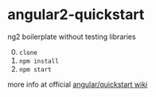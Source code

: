 # angular2-quickstart
ng2 boilerplate without testing libraries

0. `clone`
1. `npm install`
2. `npm start`

more info at official [angular/quickstart wiki](https://github.com/angular/quickstart)

